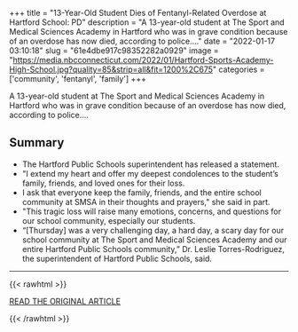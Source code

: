+++
title = "13-Year-Old Student Dies of Fentanyl-Related Overdose at Hartford School: PD"
description = "A 13-year-old student at The Sport and Medical Sciences Academy in Hartford who was in grave condition because of an overdose has now died, according to police...."
date = "2022-01-17 03:10:18"
slug = "61e4dbe917c98352282a0929"
image = "https://media.nbcconnecticut.com/2022/01/Hartford-Sports-Academy-High-School.jpg?quality=85&strip=all&fit=1200%2C675"
categories = ['community', 'fentanyl', 'family']
+++

A 13-year-old student at The Sport and Medical Sciences Academy in Hartford who was in grave condition because of an overdose has now died, according to police....

## Summary

- The Hartford Public Schools superintendent has released a statement.
- "I extend my heart and offer my deepest condolences to the student’s family, friends, and loved ones for their loss.
- I ask that everyone keep the family, friends, and the entire school community at SMSA in their thoughts and prayers," she said in part.
- "This tragic loss will raise many emotions, concerns, and questions for our school community, especially our students.
- “[Thursday] was a very challenging day, a hard day, a scary day for our school community at The Sport and Medical Sciences Academy and our entire Hartford Public Schools community,” Dr. Leslie Torres-Rodriguez, the superintendent of Hartford Public Schools, said.

---

{{< rawhtml >}}
  <p class="article-category">
    <a target="_blank" href="https://www.nbcconnecticut.com/news/local/13-year-old-student-dies-of-fentanyl-related-overdose-at-hartford-school-pd/2691695/">READ THE ORIGINAL ARTICLE</a>
  </p>
{{< /rawhtml >}}
